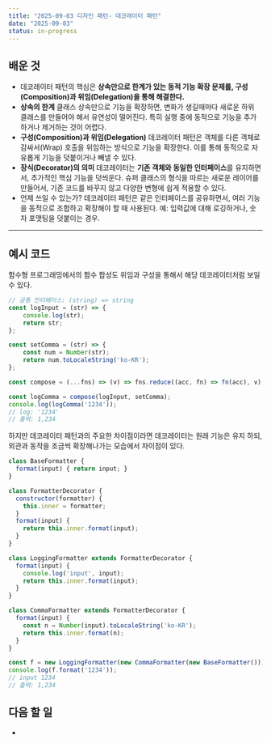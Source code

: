```yaml
---
title: "2025-09-03 디자인 패턴- 데코레이터 패턴"
date: "2025-09-03"
status: in-progress
---
```


## 배운 것
- 데코레이터 패턴의 핵심은 **상속만으로 한계가 있는 동적 기능 확장 문제를, 구성(Composition)과 위임(Delegation)을 통해 해결한다.**
- **상속의 한계**
	클래스 상속만으로 기능을 확장하면, 변화가 생길때마다 새로운 하위 클래스를 만들어야 해서 유연성이 떨어진다. 특히 실행 중에 동적으로 기능을 추가하거나 제거하는 것이 어렵다.
- **구성(Composition)과 위임(Delegation)**
	데코레이터 패턴은 객체를 다른 객체로 감싸서(Wrap) 호출을 위임하는 방식으로 기능을 확장한다. 이를 통해 동적으로 자유롭게 기능을 덧붙이거나 빼낼 수 있다.
- **장식(Decorator)의 의미**
	데코레이터는 **기존 객체와 동일한 인터페이스**를 유지하면서, 추가적인 핵심 기능을 덧씌운다. 슈퍼 클래스의 형식을 따르는 새로운 레이어를 만들어서, 기존 코드를 바꾸지 않고 다양한 변형에 쉽게 적용할 수 있다.
- 언제 쓰일 수 있는가?
	데코레이터 패턴은 같은 인터페이스를 공유하면서, 여러 기능을 동적으로 조합하고 확장해야 할 때 사용된다. 
	예: 입력값에 대해 로깅하거나, 숫자 포맷팅을 덧붙이는 경우.
---
## 예시 코드
함수형 프로그래밍에서의 함수 합성도 위임과 구성을 통해서 해당 데코레이터처럼 보일 수 있다.
```javascript
// 공통 인터페이스: (string) => string
const logInput = (str) => {
	console.log(str);
	return str;
};

const setComma = (str) => {
	const num = Number(str);
	return num.toLocaleString('ko-KR');
};

const compose = (...fns) => (v) => fns.reduce((acc, fn) => fn(acc), v); 

const logComma = compose(logInput, setComma);
console.log(logComma('1234'));
// log: '1234'
// 출력: 1,234
```
하지만 데코레이터 패턴과의 주요한 차이점이라면 데코레이터는 원래 기능은 유지 하되, 외관과 동작을 조금씩 확장해나가는 모습에서 차이점이 있다.
``` javascript
class BaseFormatter {
  format(input) { return input; }
}

class FormatterDecorator {
  constructor(formatter) {
    this.inner = formatter;
  }
  format(input) {
    return this.inner.format(input);
  }
}

class LoggingFormatter extends FormatterDecorator {
  format(input) {
    console.log('input', input);
    return this.inner.format(input);
  }
}

class CommaFormatter extends FormatterDecorator {
  format(input) {
    const n = Number(input).toLocaleString('ko-KR');
    return this.inner.format(n);
  }
}

const f = new LoggingFormatter(new CommaFormatter(new BaseFormatter()));
console.log(f.format('1234'));     
// input 1234
// 출력: 1,234
```

## 다음 할 일
- 